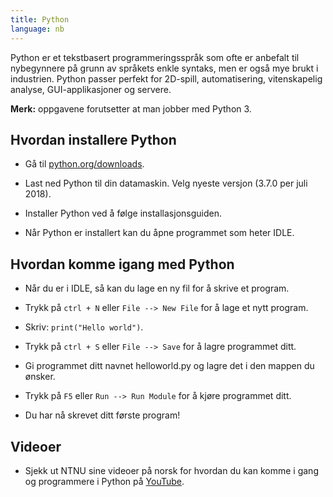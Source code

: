 ```yaml
---
title: Python
language: nb
---
```


Python er et tekstbasert programmeringsspråk som ofte er anbefalt til
nybegynnere på grunn av språkets enkle syntaks, men er også mye brukt i
industrien. Python passer perfekt for 2D-spill, automatisering, vitenskapelig
analyse, GUI-applikasjoner og servere.

**Merk:** oppgavene forutsetter at man jobber med Python 3.

## Hvordan installere Python

- Gå til [python.org/downloads](https://python.org/downloads).

- Last ned Python til din datamaskin. Velg nyeste versjon (3.7.0 per juli 2018).

- Installer Python ved å følge installasjonsguiden.

- Når Python er installert kan du åpne programmet som heter IDLE.

## Hvordan komme igang med Python

- Når du er i IDLE, så kan du lage en ny fil for å skrive et program.

- Trykk på `ctrl + N` eller `File --> New File` for å lage et nytt program.

- Skriv: `print("Hello world")`.

- Trykk på `ctrl + S` eller `File --> Save` for å lagre programmet ditt.

- Gi programmet ditt navnet helloworld.py og lagre det i den mappen du ønsker.

- Trykk på `F5` eller `Run --> Run Module` for å kjøre programmet ditt.

- Du har nå skrevet ditt første program!

## Videoer

- Sjekk ut NTNU sine videoer på norsk for hvordan du kan komme i gang og
  programmere i Python på
  [YouTube](https://www.youtube.com/channel/UCNwXyHlGGOWZLzTy0-hM63w/videos?flow=grid&sort=da&view=0).
